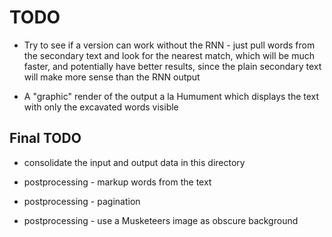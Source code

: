 TODO
====


* Try to see if a version can work without the RNN - just pull words from the secondary text and look for the nearest match, which will be much faster, and potentially have better results, since the plain secondary text will make more sense than the RNN output

* A "graphic" render of the output a la Humument which displays the text with only the excavated words visible

## Final TODO

* consolidate the input and output data in this directory

* postprocessing - markup words from the text

* postprocessing - pagination

* postprocessing - use a Musketeers image as obscure background